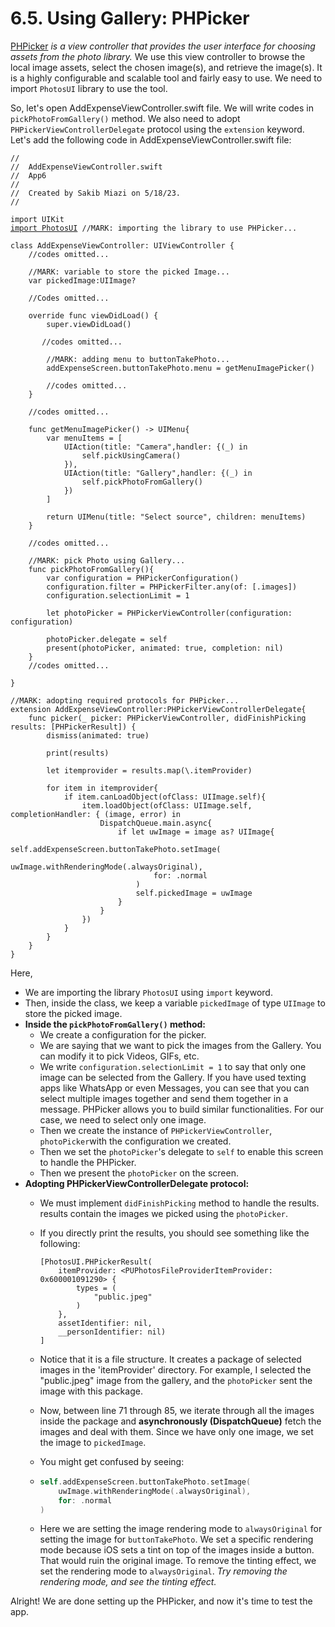 # 6.5. Using Gallery: PHPicker

[PHPicker](https://developer.apple.com/documentation/photokit/phpickerviewcontroller) _is a view controller that provides the user interface for choosing assets from the photo library._ We use this view controller to browse the local image assets, select the chosen image(s), and retrieve the image(s). It is a highly configurable and scalable tool and fairly easy to use. We need to import `PhotosUI` library to use the tool.

So, let's open AddExpenseViewController.swift file. We will write codes in `pickPhotoFromGallery()` method. We also need to adopt `PHPickerViewControllerDelegate` protocol using the `extension` keyword. Let's add the following code in AddExpenseViewController.swift file:

<pre class="language-swift" data-line-numbers><code class="lang-swift">//
//  AddExpenseViewController.swift
//  App6
//
//  Created by Sakib Miazi on 5/18/23.
//

import UIKit
<a data-footnote-ref href="#user-content-fn-1">import PhotosUI</a> //MARK: importing the library to use PHPicker...

class AddExpenseViewController: UIViewController {
    //codes omitted...
    
    //MARK: variable to store the picked Image...
    var pickedImage:UIImage?
    
    //Codes omitted...
    
    override func viewDidLoad() {
        super.viewDidLoad()
        
       //codes omitted...
        
        //MARK: adding menu to buttonTakePhoto...
        addExpenseScreen.buttonTakePhoto.menu = getMenuImagePicker()
        
        //codes omitted...
    }
    
    //codes omitted...
    
    func getMenuImagePicker() -> UIMenu{
        var menuItems = [
            UIAction(title: "Camera",handler: {(_) in
                self.pickUsingCamera()
            }),
            UIAction(title: "Gallery",handler: {(_) in
                self.pickPhotoFromGallery()
            })
        ]
        
        return UIMenu(title: "Select source", children: menuItems)
    }
    
    //codes omitted...
    
    //MARK: pick Photo using Gallery...
    func pickPhotoFromGallery(){
        var configuration = PHPickerConfiguration()
        configuration.filter = PHPickerFilter.any(of: [.images])
        configuration.selectionLimit = 1
        
        let photoPicker = PHPickerViewController(configuration: configuration)
        
        photoPicker.delegate = self
        present(photoPicker, animated: true, completion: nil)
    }
    //codes omitted...

}

//MARK: adopting required protocols for PHPicker...
extension AddExpenseViewController:PHPickerViewControllerDelegate{
    func picker(_ picker: PHPickerViewController, didFinishPicking results: [PHPickerResult]) {
        dismiss(animated: true)
        
        print(results)
        
        let itemprovider = results.map(\.itemProvider)
        
        for item in itemprovider{
            if item.canLoadObject(ofClass: UIImage.self){
                item.loadObject(ofClass: UIImage.self, completionHandler: { (image, error) in
                    DispatchQueue.main.async{
                        if let uwImage = image as? UIImage{
                            self.addExpenseScreen.buttonTakePhoto.setImage(
                                uwImage.withRenderingMode(.alwaysOriginal),
                                for: .normal
                            )
                            self.pickedImage = uwImage
                        }
                    }
                })
            }
        }
    }
}
</code></pre>

Here,

* We are importing the library `PhotosUI` using `import` keyword.
* Then, inside the class, we keep a variable `pickedImage` of type `UIImage` to store the picked image.
* **Inside the `pickPhotoFromGallery()` method:**
  * We create a configuration for the picker.
  * We are saying that we want to pick the images from the Gallery. You can modify it to pick Videos, GIFs, etc.
  * We write `configuration.selectionLimit = 1` to say that only one image can be selected from the Gallery. If you have used texting apps like WhatsApp or even Messages, you can see that you can select multiple images together and send them together in a message. PHPicker allows you to build similar functionalities. For our case, we need to select only one image.
  * Then we create the instance of `PHPickerViewController`, `photoPicker`with the configuration we created.
  * Then we set the `photoPicker`'s delegate to `self` to enable this screen to handle the PHPicker.
  * Then we present the `photoPicker` on the screen.
* **Adopting PHPickerViewControllerDelegate protocol:**
  * We must implement `didFinishPicking` method to handle the results. results contain the images we picked using the `photoPicker`.
  *   If you directly print the results, you should see something like the following:

      ```
      [PhotosUI.PHPickerResult(
          itemProvider: <PUPhotosFileProviderItemProvider: 0x600001091290> {
              types = (
                  "public.jpeg"
              )
          }, 
          assetIdentifier: nil, 
          __personIdentifier: nil)
      ]
      ```
  * Notice that it is a file structure. It creates a package of selected images in the 'itemProvider' directory. For example, I selected the "public.jpeg" image from the gallery, and the `photoPicker` sent the image with this package.
  * Now, between line 71 through 85, we iterate through all the images inside the package and **asynchronously (DispatchQueue)** fetch the images and deal with them. Since we have only one image, we set the image to `pickedImage`.
  * You might get confused by seeing:
  * ```swift
    self.addExpenseScreen.buttonTakePhoto.setImage(
        uwImage.withRenderingMode(.alwaysOriginal),
        for: .normal
    )
    ```
  * Here we are setting the image rendering mode to `alwaysOriginal` for setting the image for `buttonTakePhoto`. We set a specific rendering mode because iOS sets a tint on top of the images inside a button. That would ruin the original image. To remove the tinting effect, we set the rendering mode to `alwaysOriginal`. _Try removing the rendering mode, and see the tinting effect._

Alright! We are done setting up the PHPicker, and now it's time to test the app.

<figure><img src="../.gitbook/assets/6.5.one (1).gif" alt=""><figcaption></figcaption></figure>

[^1]: importing required library.

